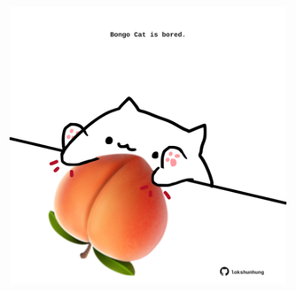 <!-- built at 02/12/2023, 15:00:45 UTC -->
<p align="center">
  <img width="500" height="500" src="./ReadmeImage.svg">
</p>

